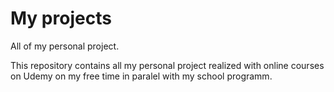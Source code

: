 # My projects
All of my personal project.

This repository contains all my personal project realized with online courses on Udemy on my free time in paralel with my school programm.
